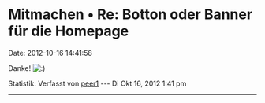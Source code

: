 Mitmachen • Re: Botton oder Banner für die Homepage
===================================================

Date: 2012-10-16 14:41:58

Danke!
![:)](http://forum.yacy-websuche.de/images/smilies/icon_e_smile.gif "Smile")

Statistik: Verfasst von
[peer1](http://forum.yacy-websuche.de/memberlist.php?mode=viewprofile&u=907)
--- Di Okt 16, 2012 1:41 pm

------------------------------------------------------------------------
